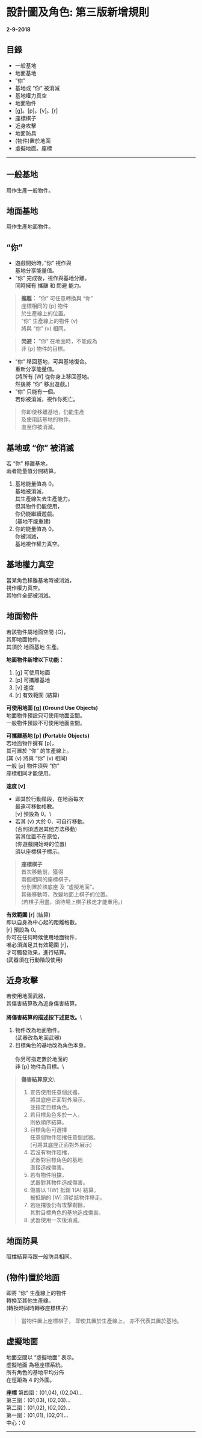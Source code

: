 # 設計圖及角色: 第三版新增規則
**2-9-2018**

## 目錄
 - 一般基地
 - 地面基地
 - “你” 
 - 基地或 “你” 被消滅
 - 基地權力真空
 - 地面物件
 - [g]。[p]。[v]。[r]
 - 座標棋子
 - 近身攻擊
 - 地面防具
 - (物件)置於地面
 - 虛擬地面。座標

*** 

## 一般基地
用作生產一般物件。


## 地面基地
用作生產地面物件。


## “你” 
 - 遊戲開始時，”你“ 視作與 <br>
基地分享能量值。
 - “你” 完成後，視作與基地分離。<br>
同時擁有 攜離 和 閃避 能力。<br>

> **攜離：**
> ”你” 可任意轉換與 “你”<br>
> 座標相同的 [p] 物件<br>
> 於生產線上的位置。<br>
> “你” 生產線上的物件 (v) <br>
> 將與 “你” (v) 相同。<br>

> **閃避：**
> ”你” 在地面時，不能成為<br>
> 非 [p] 物件的目標。<br>

 - “你” 移回基地，可與基地復合。<br>
重新分享能量值。<br>
(將所有 [W] 從你身上移回基地。<br>
然後將 “你” 移出遊戲。)<br>
 - “你” 只能有一個。<br>
若你被消滅，視作你死亡。<br>

> 你即使移離基地，仍能生產<br>
> 及使用該基地的物件。<br>
> 直至你被消滅。


## 基地或 “你” 被消滅

若 “你” 移離基地，<br>
兩者能量值分開結算。

 1. 基地能量值為 0，<br>
基地被消滅，<br>
其生產線失去生產能力。<br>
但其物件仍能使用，<br>
你仍能繼續遊戲。<br>
(基地不能重建)<br>
 2. 你的能量值為 0，<br>
你被消滅，<br>
基地視作權力真空。


## 基地權力真空

當某角色移離基地時被消滅，<br>
視作權力真空。<br>
其物件全部被消滅。


## 地面物件

若該物件屬地面空間 {G}，<br>
其即地面物件。<br>
其須於 地面基地 生產。<br>

**地面物件新增以下功能：**
 1. [g] 可使用地面
 2. [p] 可攜離基地
 3. [v] 速度
 4. [r] 有效範圍 (結算)

**可使用地面 [g]** 
**(Ground Use Objects)** \
地面物件預設只可使用地面空間。\
一般物件預設不可使用地面空間。

**可攜離基地 [p]** 
**(Portable Objects)** \
若地面物件擁有 [p]，\
其可置於 “你” 的生產線上。\
(其 (v) 將與 “你” (v) 相同)\
一般 [p] 物件須與 “你” \
座標相同才能使用。

**速度 [v]**
 - 即其於行動階段，在地面每次 \
最遠可移動格數。 \
[v] 預設為 0。\
 - 若其 (v) 大於 0，可自行移動。<br>
(否則須透過其他方法移動) <br>
當其位置不在原位， <br>
(你遊戲開始時的位置) <br>
須以座標棋子標示。

> **座標棋子** \
> 首次移動前，獲得 \
> 兩個相同的座標棋子。\
> 分別置於該底座 及 “虛擬地面”。\
> 其後移動時，改變地面上棋子的位置。\
> (若棋子用盡，須待場上棋子移走才能重用。)

**有效範圍 [r]** (結算)\
即以自身為中心起的距離格數。\
[r] 預設為 0。\
你可在任何時候使用地面物件，\
唯必須滿足其有效範圍 [r]，\
才可觸發效果，進行結算。\
(武器須在行動階段使用)


## 近身攻擊
若使用地面武器，\
其傷害結算改為近身傷害結算。\
\
**將傷害結算的描述按下述更改。**\
 1. 物件改為地面物件。\
(武器改為地面武器)
 2. 目標角色的基地改為角色本身。\
\
你另可指定置於地面的\
非 [p] 物件為目標。\


> **傷害結算原文**\
> 1) 宣告使用任意個武器，\
> 將其底座正面對外展示，\
> 並指定目標角色。
> 2) 若目標角色多於一人，\
> 則依順序結算。
> 3) 目標角色可選擇\
> 任意個物件阻擋任意個武器。\
> (可將其底座正面對外展示)
> 4) 若沒有物件阻擋，\
> 武器對目標角色的基地\
> 直接造成傷害。
> 5) 若有物件阻擋，\
> 武器對其物件造成傷害。
> 6) 傷害以 1(W) 抵銷 1(A) 結算。\
> 被抵銷的 [W] 須從該物件移走。
> 7) 若阻擋後仍有攻擊剩餘，\
> 其對目標角色的基地造成傷害。
> 8) 武器使用一次後消滅。


## 地面防具
阻擋結算時跟一般防具相同。


## (物件)置於地面
即將 “你” 生產線上的物件\
轉換至其他生產線。\
(轉換時同時轉移座標棋子)

> 當物件置上座標棋子，
> 即使其置於生產線上，
> 亦不代表其置於基地。


## 虛擬地面
地面空間以 “虛擬地面” 表示。\
虛擬地面 為極座標系統。\
所有角色的基地平均分佈\
在徑距為 4 的外圍。

**座標**
第四圍：(01,04), (02,04)...\
第三圍：(01,03), (02,03)...\
第二圍：(01,02), (02,02)...\
第一圍：(01,01), (02,01)...\
中心：0

***
